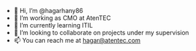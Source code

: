 - 👋 Hi, I’m @hagarhany86
- 👀 I’m working as CMO at AtenTEC
- 🌱 I’m currently learning ITIL
- 💞️ I’m looking to collaborate on projects under my supervision
- 📫 You can reach me at hagar@atentec.com

<!---
hagarhany86/hagarhany86 is a ✨ special ✨ repository because its `README.md` (this file) appears on your GitHub profile.
You can click the Preview link to take a look at your changes.
--->
